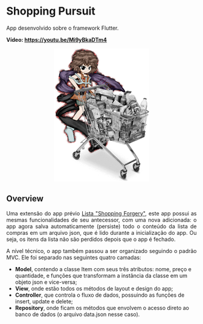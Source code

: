 # Shopping Pursuit
<p>App desenvolvido sobre o framework Flutter.</p>
<p><b>Vídeo: <a href="https://youtu.be/Mi9yBkaDTm4">https://youtu.be/Mi9yBkaDTm4</a></b></p>

<p align="center">
  <img src="images/title.png" width="50%">
</p>

## Overview
<p align="justify">Uma extensão do app prévio <a href="https://github.com/Tubular00Bells/e02_lista">Lista "Shopping Forgery"</a>, este app possui as mesmas funcionalidades de seu antecessor, com uma nova adicionada: o app agora salva automaticamente (persiste) todo o conteúdo da lista de compras em um arquivo json, que é lido durante a inicialização do app. Ou seja, os itens da lista não são perdidos depois que o app é fechado.</p>
<p align="justify">A nível técnico, o app também passou a ser organizado seguindo o padrão MVC. Ele foi separado nas seguintes quatro camadas:</p>
<ul>
<li><b>Model</b>, contendo a classe Item com seus três atributos: nome, preço e quantidade, e funções que transformam a instância da classe em um objeto json e vice-versa;</li>
<li><b>View</b>, onde estão todos os métodos de layout e design do app;</li>
<li><b>Controller</b>, que controla o fluxo de dados, possuindo as funções de insert, update e delete;</li>
<li><b>Repository</b>, onde ficam os métodos que envolvem o acesso direto ao banco de dados (o arquivo data.json nesse caso).</li>
</ul> 